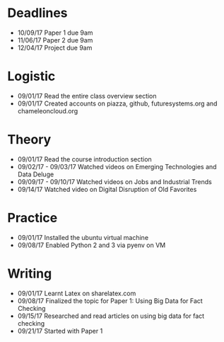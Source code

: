 
# Deadlines

* 10/09/17 Paper 1 due 9am
* 11/06/17 Paper 2 due 9am
* 12/04/17 Project due 9am

# Logistic

* 09/01/17 Read the entire class overview section
* 09/01/17 Created accounts on piazza, github, futuresystems.org and chameleoncloud.org

# Theory

* 09/01/17 Read the course introduction section
* 09/02/17 - 09/03/17 Watched videos on Emerging Technologies and Data Deluge
* 09/09/17 - 09/10/17 Watched videos on Jobs and Industrial Trends
* 09/14/17 Watched video on Digital Disruption of Old Favorites

# Practice

* 09/01/17 Installed the ubuntu virtual machine
* 09/08/17 Enabled Python 2 and 3 via pyenv on VM

# Writing

* 09/01/17 Learnt Latex on sharelatex.com
* 09/08/17 Finalized the topic for Paper 1: Using Big Data for Fact Checking
* 09/15/17 Researched and read articles on using big data for fact checking
* 09/21/17 Started with Paper 1
